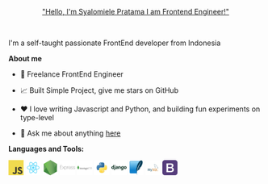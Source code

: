 <p align="center"><a href="https://syalomielepratama.github.io">"Hello, I'm Syalomiele Pratama I am Frontend Engineer!"</a></p>

<br />

I'm a self-taught passionate FrontEnd developer from Indonesia

**About me**

- 💼 Freelance FrontEnd Engineer 

- 📈 Built Simple Project, give me stars on GitHub

- ❤️ I love writing Javascript and Python, and building fun experiments on type-level

- 💬 Ask me about anything [here](https://syalomielepratama.github.io)

**Languages and Tools:** 

<code><img height="30" alt="javascript" src="https://raw.githubusercontent.com/github/explore/main/topics/javascript/javascript.png"></code>
<code><img height="30" alt="react" src="https://raw.githubusercontent.com/github/explore/main/topics/react/react.png"></code>
<code><img height="30" alt="nodejs" src="https://raw.githubusercontent.com/github/explore/main/topics/nodejs/nodejs.png"></code>
<code><img height="30" alt="express" src="https://raw.githubusercontent.com/github/explore/main/topics/express/express.png"></code>
<code><img height="30" alt="mongodb" src="https://raw.githubusercontent.com/github/explore/main/topics/mongodb/mongodb.png"></code>
<code><img height="30" alt="python" src="https://raw.githubusercontent.com/github/explore/main/topics/python/python.png"></code>
<code><img height="30" alt="django" src="https://raw.githubusercontent.com/github/explore/main/topics/django/django.png"></code>
<code><img height="30" alt="sqlite" src="https://raw.githubusercontent.com/github/explore/main/topics/sqlite/sqlite.png"></code>
<code><img height="30" alt="mysql" src="https://raw.githubusercontent.com/github/explore/main/topics/mysql/mysql.png"></code>
<code><img height="30" alt="bootstrap" src="https://raw.githubusercontent.com/github/explore/main/topics/bootstrap/bootstrap.png"></code>
